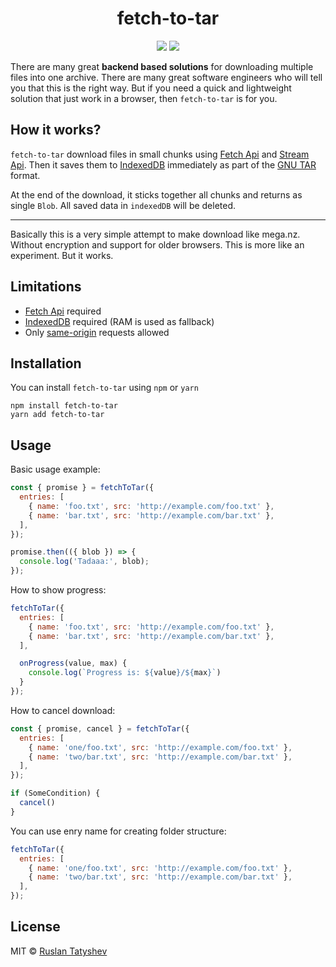<h1 align="center">fetch-to-tar</h1>

<p align="center">
  <img src="https://img.shields.io/github/license/tatyshev/fetch-to-tar.svg"/>
  <img src="https://img.shields.io/npm/v/fetch-to-tar.svg"/>
</p>

There are many great <strong>backend based solutions</strong> for downloading multiple files into one archive.
There are many great software engineers who will tell you that this is the right way. But if you need a quick and
lightweight solution that just work in a browser, then `fetch-to-tar` is for you.

## How it works?
`fetch-to-tar` download files in small chunks using [Fetch Api](https://developer.mozilla.org/en-US/docs/Web/API/Streams_API)
and [Stream Api](https://developer.mozilla.org/en-US/docs/Web/API/Streams_API).
Then it saves them to [IndexedDB](https://developer.mozilla.org/en-US/docs/Web/API/IndexedDB_API)
immediately as part of the [GNU TAR](https://www.gnu.org/software/tar/manual/html_node/Standard.html) format.

At the end of the download, it sticks together all chunks and returns as single `Blob`. All saved data in `indexedDB` will be deleted.

<hr>

Basically this is a very simple attempt to make download like mega.nz.
Without encryption and support for older browsers. This is more like an experiment. But it works.

## Limitations

* [Fetch Api](https://developer.mozilla.org/en-US/docs/Web/API/Streams_API) required
* [IndexedDB](https://developer.mozilla.org/en-US/docs/Web/API/IndexedDB_API) required (RAM is used as fallback)
* Only [same-origin](https://en.wikipedia.org/wiki/Same-origin_policy) requests allowed

## Installation

You can install `fetch-to-tar` using `npm` or `yarn`

```
npm install fetch-to-tar
yarn add fetch-to-tar
```

## Usage

Basic usage example:

```js
const { promise } = fetchToTar({
  entries: [
    { name: 'foo.txt', src: 'http://example.com/foo.txt' },
    { name: 'bar.txt', src: 'http://example.com/bar.txt' },
  ],
});

promise.then(({ blob }) => {
  console.log('Tadaaa:', blob);
});
```

How to show progress:

```js
fetchToTar({
  entries: [
    { name: 'foo.txt', src: 'http://example.com/foo.txt' },
    { name: 'bar.txt', src: 'http://example.com/bar.txt' },
  ],

  onProgress(value, max) {
    console.log(`Progress is: ${value}/${max}`)
  }
});
```

How to cancel download:

```js
const { promise, cancel } = fetchToTar({
  entries: [
    { name: 'one/foo.txt', src: 'http://example.com/foo.txt' },
    { name: 'two/bar.txt', src: 'http://example.com/bar.txt' },
  ],
});

if (SomeCondition) {
  cancel()
}
```

You can use enry name for creating folder structure:

```js
fetchToTar({
  entries: [
    { name: 'one/foo.txt', src: 'http://example.com/foo.txt' },
    { name: 'two/bar.txt', src: 'http://example.com/bar.txt' },
  ],
});
```

## License

MIT © [Ruslan Tatyshev](http://github.com/tatyshev)
